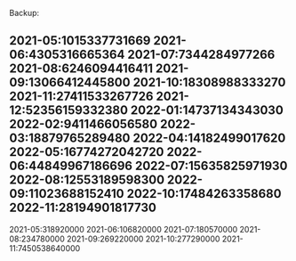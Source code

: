 Backup:

2021-05:1015337731669
2021-06:4305316665364
2021-07:7344284977266
2021-08:6246094416411
2021-09:13066412445800
2021-10:18308988333270
2021-11:27411533267726
2021-12:52356159332380
2022-01:14737134343030
2022-02:9411466056580
2022-03:18879765289480
2022-04:14182499017620
2022-05:16774272042720
2022-06:44849967186696
2022-07:15635825971930
2022-08:12553189598300
2022-09:11023688152410
2022-10:17484263358680
2022-11:28194901817730
------
2021-05:318920000
2021-06:106820000
2021-07:180570000
2021-08:234780000
2021-09:269220000
2021-10:277290000
2021-11:7450538640000

